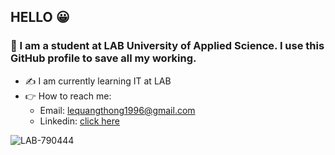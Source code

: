 ## HELLO :grinning:

### :wave: I am a student at LAB University of Applied Science. I use this GitHub profile to save all my working.

- :writing_hand: I am currently learning IT at LAB
- :point_right: How to reach me:
     + Email: lequangthong1996@gmail.com
     + Linkedin: [click here](https://www.linkedin.com/in/quang-thong-le-28b258321/)

![LAB-790444](https://github.com/user-attachments/assets/6568e4f8-394e-4e6d-9bd1-f4912622cf09)

<!--
** Another Method for adding Images:**

![Screenshot of a comment on a GitHub issue showing an image, added in the Markdown, of an Octocat smiling and raising a tentacle.](https://myoctocat.com/assets/images/base-octocat.svg)

- 👋 Hi, I’m @lequangthongbeam13
- 👀 I’m interested in ...
- 🌱 I’m currently learning ...
- 💞️ I’m looking to collaborate on ...
- 📫 How to reach me ...
- 😄 Pronouns: ...
- ⚡ Fun fact: ...
-->
